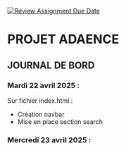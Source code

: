 [![Review Assignment Due Date](https://classroom.github.com/assets/deadline-readme-button-22041afd0340ce965d47ae6ef1cefeee28c7c493a6346c4f15d667ab976d596c.svg)](https://classroom.github.com/a/c9R-q-e1)

# PROJET ADAENCE

## JOURNAL DE BORD 

### Mardi 22 avril 2025 :

Sur fichier index.html :
- Création navbar
- Mise en place section search 

### Mercredi 23 avril 2025 :


